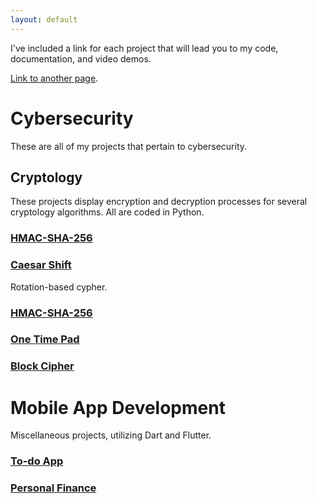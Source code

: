 ```yaml
---
layout: default
---
```


I've included a link for each project that will lead you to my code, documentation, and video demos.

[Link to another page](./another-page.html).


# Cybersecurity

These are all of my projects that pertain to cybersecurity.

## Cryptology

These projects display encryption and decryption processes for several cryptology algorithms. All are coded in Python.

### [HMAC-SHA-256](./hmac-sha-256.md)

### [Caesar Shift](./caesar-cryptology.md)
Rotation-based cypher.

### [HMAC-SHA-256](./hmac-sha-256.md)

### [One Time Pad](./one-time-pad.md)

### [Block Cipher](./block-cipher.md)

# Mobile App Development

Miscellaneous projects, utilizing Dart and Flutter.

### [To-do App](./todo-app.md)

### [Personal Finance](./personal-finance.md)
 


